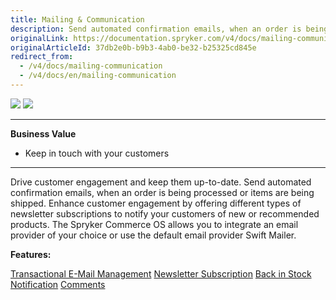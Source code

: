 ```yaml
---
title: Mailing & Communication
description: Send automated confirmation emails, when an order is being processed or items are being shipped. You can integrate an email provider of your choice.
originalLink: https://documentation.spryker.com/v4/docs/mailing-communication
originalArticleId: 37db2e0b-b9b3-4ab0-be32-b25325cd845e
redirect_from:
  - /v4/docs/mailing-communication
  - /v4/docs/en/mailing-communication
---
```


<div class='feature-text'>
    <div class='feature-images'>
    <img class="light-mode" src="https://spryker.s3.eu-central-1.amazonaws.com/docs/Document+360/Capabilities+icons/light/Mailing+and+Communication.svg"/>
    <img class="dark-mode" src="https://spryker.s3.eu-central-1.amazonaws.com/docs/Document+360/Capabilities+icons/dark/Mailing+and+Communication.svg"/>
    </div>
    <div class="feature-text-wrap">

***
**Business Value**
* Keep in touch with your customers
***

Drive customer engagement and keep them up-to-date. Send automated confirmation emails, when an order is being processed or items are being shipped. Enhance customer engagement by offering different types of newsletter subscriptions to notify your customers of new or recommended products. The Spryker Commerce OS allows you to integrate an email provider of your choice or use the default email provider Swift Mailer.
        </div>
</div>

**Features:**

<div>
<a class="feature-link" href="https://documentation.spryker.com/v4/docs/transactional-email-management">Transactional E-Mail Management</a>    
<a class="feature-link" href="https://documentation.spryker.com/v4/docs/newsletter-subscription">Newsletter Subscription</a>
<a class="feature-link" href="https://documentation.spryker.com/v4/docs/back-in-stock-notification-feature-overview">Back in Stock Notification</a>
<a class="feature-link" href="https://documentation.spryker.com/v4/docs/comments">Comments</a>
</div>
